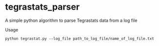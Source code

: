 # tegrastats_parser

A simple python algorithm to parse Tegrastats data from a log file

Usage
```
python tegrastat.py --log_file path_to_log_file/name_of_log_file.txt
```

